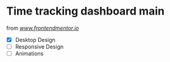 # Time tracking dashboard main

from *www.frontendmentor.io*

- [x] Desktop Design
- [ ] Responsive Design
- [ ] Animations
